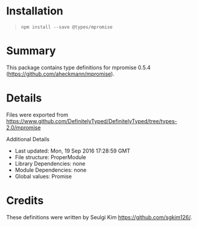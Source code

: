 # Installation
> `npm install --save @types/mpromise`

# Summary
This package contains type definitions for mpromise 0.5.4 (https://github.com/aheckmann/mpromise).

# Details
Files were exported from https://www.github.com/DefinitelyTyped/DefinitelyTyped/tree/types-2.0/mpromise

Additional Details
 * Last updated: Mon, 19 Sep 2016 17:28:59 GMT
 * File structure: ProperModule
 * Library Dependencies: none
 * Module Dependencies: none
 * Global values: Promise

# Credits
These definitions were written by Seulgi Kim <https://github.com/sgkim126/>.
